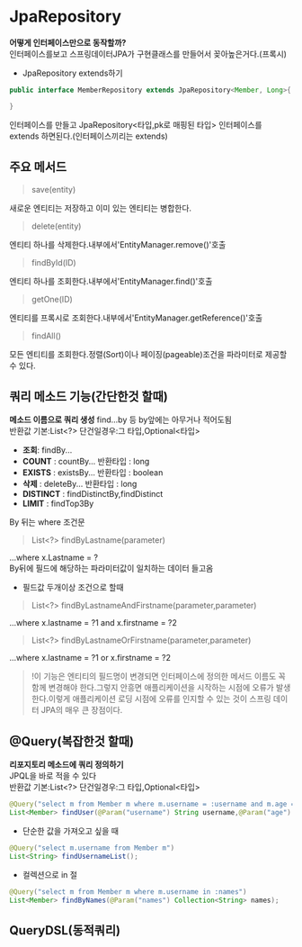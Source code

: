 # JpaRepository
**어떻게 인터페이스만으로 동작할까?**  
인터페이스를보고 스프링데이터JPA가 구현클래스를 만들어서 꽂아높은거다.(프록시)

* JpaRepository extends하기

```java
public interface MemberRepository extends JpaRepository<Member, Long>{

}
```

인터페이스를 만들고 JpaRepository<타입,pk로 매핑된 타입> 인터페이스를 extends 하면된다.(인터페이스끼리는 extends)

## 주요 메서드
> save(entity)

새로운 엔티티는 저장하고 이미 있는 엔티티는 병합한다.
> delete(entity)

엔티티 하나를 삭제한다.내부에서'EntityManager.remove()'호출

> findById(ID)

엔티티 하나를 조회한다.내부에서'EntityManager.find()'호출
> getOne(ID)

엔티티를 프록시로 조회한다.내부에서'EntityManager.getReference()'호출
> findAll()

모든 엔티티를 조회한다.정렬(Sort)이나 페이징(pageable)조건을 파라미터로 제공할 수 있다.
## 쿼리 메소드 기능(간단한것 할때)
**메소드 이름으로 쿼리 생성**
find...by  등 by앞에는 아무거나 적어도됨  
반환값 기본:List<?>  단건일경우:그 타입,Optional<타입>
* **조회**: findBy...
* **COUNT** : countBy...  반환타입 : long
* **EXISTS** : existsBy...   반환타입 : boolean
* **삭제** : deleteBy...   반환타입 : long
* **DISTINCT** : findDistinctBy,findDistinct
* **LIMIT** : findTop3By

By 뒤는 where 조건문 
> List<?> findByLastname(parameter)

...where x.Lastname = ?   
By뒤에 필드에 해당하는 파라미터값이 일치하는 데이터 들고옴

* 필드값 두개이상 조건으로 할때 
> List<?> findByLastnameAndFirstname(parameter,parameter) 

...where x.lastname = ?1 and x.firstname = ?2

> List<?> findByLastnameOrFirstname(parameter,parameter)  

...where x.lastname = ?1 or x.firstname = ?2

> !이 기능은 엔티티의 필드명이 변경되면 인터페이스에 정의한 메서드 이름도 꼭 함께 변경해야 한다.그렇지 안흥면 애플리케이션을 시작하는 시점에 오류가 발생한다.이렇게 애플리케이션 로딩 시점에 오류를 인지할 수 있는 것이 스프링 데이터 JPA의 매우 큰 장점이다.

## @Query(복잡한것 할때)
**리포지토리 메소드에 쿼리 정의하기**   
JPQL을 바로 적을 수 있다  
반환값 기본:List<?>  단건일경우:그 타입,Optional<타입>  
```java
@Query("select m from Member m where m.username = :username and m.age = :age")
List<Member> findUser(@Param("username") String username,@Param("age") int age);
```

* 단순한 값을 가져오고 싶을 때
```java
@Query("select m.username from Member m")
List<String> findUsernameList();
```
* 컬렉션으로 in 절 
```java
@Query("select m from Member m where m.username in :names")
List<Member> findByNames(@Param("names") Collection<String> names);
```
## QueryDSL(동적쿼리)